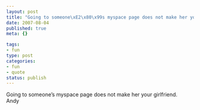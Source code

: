 ```yaml
--- 
layout: post
title: "Going to someone\xE2\x80\x99s myspace page does not make her your girlfriend."
date: 2007-08-04
published: true
meta: {}

tags: 
- fun
type: post
categories: 
- fun
- quote
status: publish
---
```

Going to someone&#8217;s myspace page does not make her your girlfriend.<br />Andy
